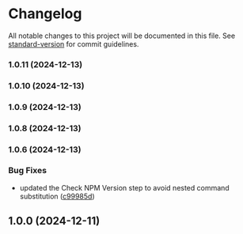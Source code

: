 # Changelog

All notable changes to this project will be documented in this file. See [standard-version](https://github.com/conventional-changelog/standard-version) for commit guidelines.

### 1.0.11 (2024-12-13)

### 1.0.10 (2024-12-13)

### 1.0.9 (2024-12-13)

### 1.0.8 (2024-12-13)

### 1.0.6 (2024-12-13)


### Bug Fixes

* updated the Check NPM Version step to avoid nested command substitution ([c99985d](https://github.com/0xjcf/ignite-element/commit/c99985d5140e09489c8a0a258edd33c80e66b742))

## 1.0.0 (2024-12-11)
